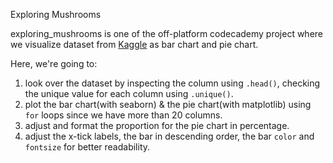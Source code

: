 Exploring Mushrooms

exploring_mushrooms is one of the off-platform codecademy project where we visualize dataset from [Kaggle](https://www.kaggle.com/uciml/mushroom-classification) as bar chart and pie chart. 

Here, we're going to:
1. look over the dataset by inspecting the column using `.head()`, checking the unique value for each column using `.unique()`.
2. plot the bar chart(with seaborn) & the pie chart(with matplotlib) using `for` loops since we have more than 20 columns.
3. adjust and format the proportion for the pie chart in percentage.
4. adjust the x-tick labels, the bar in descending order, the bar `color` and `fontsize` for better readability.